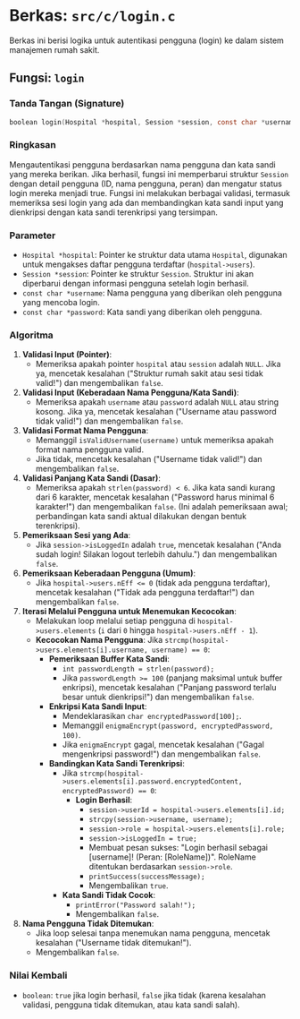 # Berkas: `src/c/login.c`

Berkas ini berisi logika untuk autentikasi pengguna (login) ke dalam sistem manajemen rumah sakit.

## Fungsi: `login`

### Tanda Tangan (Signature)
```c
boolean login(Hospital *hospital, Session *session, const char *username, const char *password)
```

### Ringkasan
Mengautentikasi pengguna berdasarkan nama pengguna dan kata sandi yang mereka berikan. Jika berhasil, fungsi ini memperbarui struktur `Session` dengan detail pengguna (ID, nama pengguna, peran) dan mengatur status login mereka menjadi true. Fungsi ini melakukan berbagai validasi, termasuk memeriksa sesi login yang ada dan membandingkan kata sandi input yang dienkripsi dengan kata sandi terenkripsi yang tersimpan.

### Parameter
*   `Hospital *hospital`: Pointer ke struktur data utama `Hospital`, digunakan untuk mengakses daftar pengguna terdaftar (`hospital->users`).
*   `Session *session`: Pointer ke struktur `Session`. Struktur ini akan diperbarui dengan informasi pengguna setelah login berhasil.
*   `const char *username`: Nama pengguna yang diberikan oleh pengguna yang mencoba login.
*   `const char *password`: Kata sandi yang diberikan oleh pengguna.

### Algoritma
1.  **Validasi Input (Pointer)**:
    *   Memeriksa apakah pointer `hospital` atau `session` adalah `NULL`. Jika ya, mencetak kesalahan ("Struktur rumah sakit atau sesi tidak valid!") dan mengembalikan `false`.
2.  **Validasi Input (Keberadaan Nama Pengguna/Kata Sandi)**:
    *   Memeriksa apakah `username` atau `password` adalah `NULL` atau string kosong. Jika ya, mencetak kesalahan ("Username atau password tidak valid!") dan mengembalikan `false`.
3.  **Validasi Format Nama Pengguna**:
    *   Memanggil `isValidUsername(username)` untuk memeriksa apakah format nama pengguna valid.
    *   Jika tidak, mencetak kesalahan ("Username tidak valid!") dan mengembalikan `false`.
4.  **Validasi Panjang Kata Sandi (Dasar)**:
    *   Memeriksa apakah `strlen(password) < 6`. Jika kata sandi kurang dari 6 karakter, mencetak kesalahan ("Password harus minimal 6 karakter!") dan mengembalikan `false`. (Ini adalah pemeriksaan awal; perbandingan kata sandi aktual dilakukan dengan bentuk terenkripsi).
5.  **Pemeriksaan Sesi yang Ada**:
    *   Jika `session->isLoggedIn` adalah `true`, mencetak kesalahan ("Anda sudah login! Silakan logout terlebih dahulu.") dan mengembalikan `false`.
6.  **Pemeriksaan Keberadaan Pengguna (Umum)**:
    *   Jika `hospital->users.nEff <= 0` (tidak ada pengguna terdaftar), mencetak kesalahan ("Tidak ada pengguna terdaftar!") dan mengembalikan `false`.
7.  **Iterasi Melalui Pengguna untuk Menemukan Kecocokan**:
    *   Melakukan loop melalui setiap pengguna di `hospital->users.elements` (`i` dari `0` hingga `hospital->users.nEff - 1`).
    *   **Kecocokan Nama Pengguna**: Jika `strcmp(hospital->users.elements[i].username, username) == 0`:
        *   **Pemeriksaan Buffer Kata Sandi**:
            *   `int passwordLength = strlen(password);`
            *   Jika `passwordLength >= 100` (panjang maksimal untuk buffer enkripsi), mencetak kesalahan ("Panjang password terlalu besar untuk dienkripsi!") dan mengembalikan `false`.
        *   **Enkripsi Kata Sandi Input**:
            *   Mendeklarasikan `char encryptedPassword[100];`.
            *   Memanggil `enigmaEncrypt(password, encryptedPassword, 100)`.
            *   Jika `enigmaEncrypt` gagal, mencetak kesalahan ("Gagal mengenkripsi password!") dan mengembalikan `false`.
        *   **Bandingkan Kata Sandi Terenkripsi**:
            *   Jika `strcmp(hospital->users.elements[i].password.encryptedContent, encryptedPassword) == 0`:
                *   **Login Berhasil**:
                    *   `session->userId = hospital->users.elements[i].id;`
                    *   `strcpy(session->username, username);`
                    *   `session->role = hospital->users.elements[i].role;`
                    *   `session->isLoggedIn = true;`
                    *   Membuat pesan sukses: "Login berhasil sebagai [username]! (Peran: [RoleName])". RoleName ditentukan berdasarkan `session->role`.
                    *   `printSuccess(successMessage);`
                    *   Mengembalikan `true`.
            *   **Kata Sandi Tidak Cocok**:
                *   `printError("Password salah!");`
                *   Mengembalikan `false`.
8.  **Nama Pengguna Tidak Ditemukan**:
    *   Jika loop selesai tanpa menemukan nama pengguna, mencetak kesalahan ("Username tidak ditemukan!").
    *   Mengembalikan `false`.

### Nilai Kembali
*   `boolean`: `true` jika login berhasil, `false` jika tidak (karena kesalahan validasi, pengguna tidak ditemukan, atau kata sandi salah).
